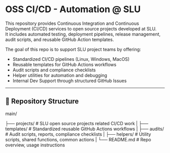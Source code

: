 # OSS CI/CD - Automation @ SLU

This repository provides Continuous Integration and Continuous Deployment (CI/CD) services to open source projects developed at SLU.  
It includes automated testing, deployment pipelines, release management, audit scripts, and reusable GitHub Action templates.

The goal of this repo is to support SLU project teams by offering:
- Standardized CI/CD pipelines (Linux, Windows, MacOS)
- Reusable templates for GitHub Actions workflows
- Audit scripts and compliance checklists
- Helper utilities for automation and debugging
- Internal Dev Support through structured GitHub Issues

---

## 📂 Repository Structure

main/

├── projects/          # SLU open source projects related CI/CD work
|
├── templates/         # Standardized reusable GitHub Actions workflows
|
├── audits/            # Audit scripts, reports, compliance checklists
|
├── helpers/           # Utility scripts, shared functions, common actions
|
└── README.md          # Repo overview, usage instructions

